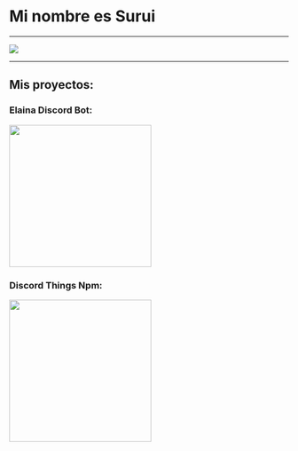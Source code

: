 # Mi nombre es Surui

<hr>
<img src="https://i.imgur.com/WZQLB5q.png">
<hr>

## Mis proyectos: 

### Elaina Discord Bot:
<p>
<a src="https://discord.com/oauth2/authorize?client_id=720509373020897331&scope=bot&permissions=1547693527"><img src="https://cdn.discordapp.com/attachments/827777231803645972/846260286989008957/elaina.png" width="256" height="256"></a>
</p>

### Discord Things Npm:
<p>
<a href="https://www.npmjs.com/package/dthings-api"><img src="https://cdn.discordapp.com/attachments/814920811190288477/846196959786172487/dthingsblob_4K.png" width="256" height="256"/></a>
